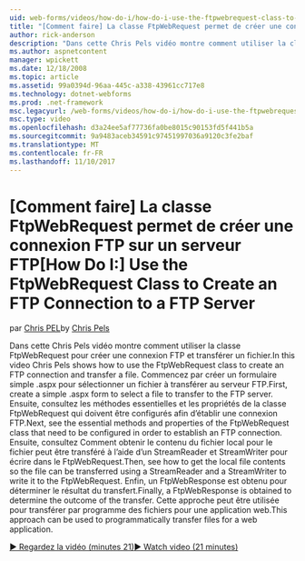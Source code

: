 ```yaml
---
uid: web-forms/videos/how-do-i/how-do-i-use-the-ftpwebrequest-class-to-create-an-ftp-connection-to-a-ftp-server
title: "[Comment faire] La classe FtpWebRequest permet de créer une connexion FTP sur un serveur FTP | Documents Microsoft"
author: rick-anderson
description: "Dans cette Chris Pels vidéo montre comment utiliser la classe FtpWebRequest pour créer une connexion FTP et transférer un fichier. Commencez par créer un formulaire simple .aspx sélec..."
ms.author: aspnetcontent
manager: wpickett
ms.date: 12/18/2008
ms.topic: article
ms.assetid: 99a0394d-96aa-445c-a338-43961cc717e8
ms.technology: dotnet-webforms
ms.prod: .net-framework
msc.legacyurl: /web-forms/videos/how-do-i/how-do-i-use-the-ftpwebrequest-class-to-create-an-ftp-connection-to-a-ftp-server
msc.type: video
ms.openlocfilehash: d3a24ee5af77736fa0be8015c90153fd5f441b5a
ms.sourcegitcommit: 9a9483aceb34591c97451997036a9120c3fe2baf
ms.translationtype: MT
ms.contentlocale: fr-FR
ms.lasthandoff: 11/10/2017
---
```

<a name="how-do-i-use-the-ftpwebrequest-class-to-create-an-ftp-connection-to-a-ftp-server"></a><span data-ttu-id="da070-104">[Comment faire] La classe FtpWebRequest permet de créer une connexion FTP sur un serveur FTP</span><span class="sxs-lookup"><span data-stu-id="da070-104">[How Do I:] Use the FtpWebRequest Class to Create an FTP Connection to a FTP Server</span></span>
====================
<span data-ttu-id="da070-105">par [Chris PEL](https://twitter.com/chrispels)</span><span class="sxs-lookup"><span data-stu-id="da070-105">by [Chris Pels](https://twitter.com/chrispels)</span></span>

<span data-ttu-id="da070-106">Dans cette Chris Pels vidéo montre comment utiliser la classe FtpWebRequest pour créer une connexion FTP et transférer un fichier.</span><span class="sxs-lookup"><span data-stu-id="da070-106">In this video Chris Pels shows how to use the FtpWebRequest class to create an FTP connection and transfer a file.</span></span> <span data-ttu-id="da070-107">Commencez par créer un formulaire simple .aspx pour sélectionner un fichier à transférer au serveur FTP.</span><span class="sxs-lookup"><span data-stu-id="da070-107">First, create a simple .aspx form to select a file to transfer to the FTP server.</span></span> <span data-ttu-id="da070-108">Ensuite, consultez les méthodes essentielles et les propriétés de la classe FtpWebRequest qui doivent être configurés afin d’établir une connexion FTP.</span><span class="sxs-lookup"><span data-stu-id="da070-108">Next, see the essential methods and properties of the FtpWebRequest class that need to be configured in order to establish an FTP connection.</span></span> <span data-ttu-id="da070-109">Ensuite, consultez Comment obtenir le contenu du fichier local pour le fichier peut être transféré à l’aide d’un StreamReader et StreamWriter pour écrire dans le FtpWebRequest.</span><span class="sxs-lookup"><span data-stu-id="da070-109">Then, see how to get the local file contents so the file can be transferred using a StreamReader and a StreamWriter to write it to the FtpWebRequest.</span></span> <span data-ttu-id="da070-110">Enfin, un FtpWebResponse est obtenu pour déterminer le résultat du transfert.</span><span class="sxs-lookup"><span data-stu-id="da070-110">Finally, a FtpWebResponse is obtained to determine the outcome of the transfer.</span></span> <span data-ttu-id="da070-111">Cette approche peut être utilisée pour transférer par programme des fichiers pour une application web.</span><span class="sxs-lookup"><span data-stu-id="da070-111">This approach can be used to programmatically transfer files for a web application.</span></span>

[<span data-ttu-id="da070-112">&#9654; Regardez la vidéo (minutes 21)</span><span class="sxs-lookup"><span data-stu-id="da070-112">&#9654; Watch video (21 minutes)</span></span>](https://channel9.msdn.com/Blogs/ASP-NET-Site-Videos/how-do-i-use-the-ftpwebrequest-class-to-create-an-ftp-connection-to-a-ftp-server)
